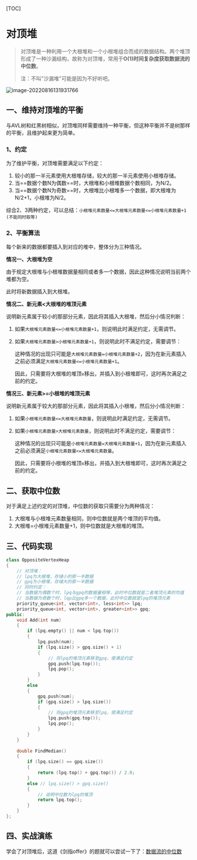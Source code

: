 [TOC]

# 对顶堆

> 对顶堆是一种利用一个大根堆和一个小根堆组合而成的数据结构。两个堆顶形成了一种沙漏结构，故称为对顶堆，常用于**O(1)**时间复杂度**获取数据流的中位数**。
>
> 注：不叫"沙漏堆"可能是因为不好听吧。



![image-20220816131931766](https://typora-1307604235.cos.ap-nanjing.myqcloud.com/typora_img/202208161319854.png)

## 一、维持对顶堆的平衡

与AVL树和红黑树相似，对顶堆同样需要维持一种平衡，但这种平衡并不是树那样的平衡，且维护起来更为简单。

### 1、约定

为了维护平衡，对顶堆需要满足以下约定：

1. 较小的那一半元素使用大根堆存储，较大的那一半元素使用小根堆存储。
2. 当==数据个数N为偶数==时，大根堆和小根堆数据个数相同，为N/2。
3. 当==数据个数N为奇数==时，大根堆比小根堆多一个数据，即大根堆为N/2+1，小根堆为N/2。

综合2、3两种约定，可以总结：`小根堆元素数量<=大根堆元素数量<=小根堆元素数量+1 (不能同时取等)`

### 2、平衡算法

每个新来的数据都要插入到对应的堆中，整体分为三种情况。

**情况一、大根堆为空**

由于规定大根堆与小根堆数据量相同或者多一个数据，因此这种情况说明当前两个堆都为空。

此时将新数据插入到大根堆。

**情况二、新元素<大根堆的堆顶元素**

说明新元素属于较小的那部分元素，因此将其插入大根堆，然后分小情况判断：

1. 如果`大根堆元素数量<=小根堆元素数量+1`，则说明此时满足约定，无需调节。

2. 如果`大根堆元素数量>小根堆元素数量+1`，则说明此时不满足约定，需要调节：

   这种情况的出现只可能是`大根堆元素数量=小根堆元素数量+2`，因为在新元素插入之前必须满足`大根堆元素数量<=小根堆元素数量+1`。

   因此，只需要将大根堆的堆顶`x`移出，并插入到小根堆即可，这时再次满足之前的约定。

**情况三、新元素>=小根堆的堆顶元素**

说明新元素属于较大的那部分元素，因此将其插入小根堆，然后分小情况判断：

1. 如果`小根堆元素数量<=大根堆元素数量`，则说明此时满足约定，无需调节。

2. 如果`小根堆元素数量>大根堆元素数量`，则说明此时不满足约定，需要调节：

   这种情况的出现只可能是`小根堆元素数量=大根堆元素数量+1`，因为在新元素插入之前必须满足`小根堆元素数量<=大根堆元素数量`。

   因此，只需要将小根堆的堆顶`x`移出，并插入到大根堆即可，这时再次满足之前的约定。



## 二、获取中位数

对于满足上述约定的对顶堆，中位数的获取只需要分为两种情况：

1. 大根堆与小根堆元素数量相同，则中位数就是两个堆顶的平均值。
2. 大根堆=小根堆元素数量+1，则中位数就是大根堆的堆顶。



## 三、代码实现

```c++
class OppositeVertexHeap 
{
    // 对顶堆：
    // lpq为大根堆，存储小的那一半数据
    // gpq为小根堆，存储大的那一半数据
    // 同时约定：
    // 当数据为偶数个时，lpq与gpq的数据量相等，此时中位数就是二者堆顶元素的均值
    // 当数据为奇数个时，lqp比gpq多一个数据，此时中位数就是lpq的堆顶元素
    priority_queue<int, vector<int>, less<int>> lpq;
    priority_queue<int, vector<int>, greater<int>> gpq;
public:
    void Add(int num) 
    {
        if (lpq.empty() || num < lpq.top())
        {
            lpq.push(num);
            if (lpq.size() > gpq.size() + 1)
            {
                // 将lpq的堆顶元素移至gpq，使满足约定
                gpq.push(lpq.top());
                lpq.pop();
            }
        }
        else
        {
            gpq.push(num);
            if (gpq.size() > lpq.size())
            {
                // 将gpq的堆顶元素移至lpq，使满足约定
                lpq.push(gpq.top());
                lpq.pop();
            }
        }
    }
    
    double FindMedian() 
    {
        if (lpq.size() == gpq.size())
        {
            return (lpq.top() + gpq.top()) / 2.0;
        }
        else // lpq.size() > gpq.size()
        {
            // 说明中位数为lpq的堆顶
            return lpq.top();
        }
    }
};
```



## 四、实战演练

学会了对顶堆后，这道《剑指offer》的题就可以尝试一下了：[数据流的中位数](https://leetcode.cn/problems/shu-ju-liu-zhong-de-zhong-wei-shu-lcof/)

